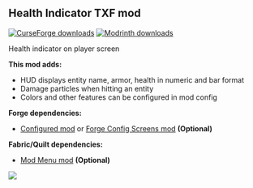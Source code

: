 <h2><strong>Health Indicator TXF mod</strong></h2>
<p><a href="https://www.curseforge.com/minecraft/mc-mods/health-indicator-txf"><img src="https://cf.way2muchnoise.eu/full_883384_downloads.svg?badge_style=flat" alt="CurseForge downloads" /></a> <a href="https://modrinth.com/mod/health-indicator-txf"><img src="https://img.shields.io/badge/dynamic/json?color=2d2d2d&amp;colorA=17b85a&amp;style=flat-square&amp;label=&amp;suffix= downloads&amp;query=downloads&amp;url=https://api.modrinth.com/v2/project/N56hoqkq&amp;logo=modrinth&amp;logoColor=2d2d2d" alt="Modrinth downloads" /></a></p>

Health indicator on player screen

<strong>This mod adds:</strong>

- HUD displays entity name, armor, health in numeric and bar format
- Damage particles when hitting an entity
- Colors and other features can be configured in mod config

<strong>Forge dependencies:</strong>

- <a href="https://www.curseforge.com/minecraft/mc-mods/configured" target="_blank">Configured mod</a> or <a href="https://www.curseforge.com/minecraft/mc-mods/config-menus-forge" target="_blank">Forge Config Screens mod</a> <strong>(Optional)</strong>

<strong>Fabric/Quilt dependencies:</strong>

- <a href="https://modrinth.com/mod/modmenu" target="_blank">Mod Menu mod</a> <strong>(Optional)</strong>

<img src="https://cdn.modrinth.com/data/N56hoqkq/images/f61d2dadc16d223d3b35ba8d13b6a3ba3c7eb035.png">